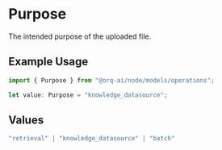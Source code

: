 # Purpose

The intended purpose of the uploaded file.

## Example Usage

```typescript
import { Purpose } from "@orq-ai/node/models/operations";

let value: Purpose = "knowledge_datasource";
```

## Values

```typescript
"retrieval" | "knowledge_datasource" | "batch"
```